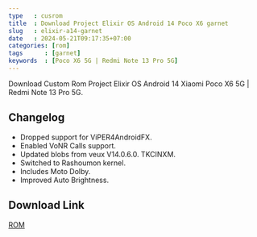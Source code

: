 ```yaml
---
type   : cusrom
title  : Download Project Elixir OS Android 14 Poco X6 garnet
slug   : elixir-a14-garnet
date   : 2024-05-21T09:17:35+07:00
categories: [rom]
tags      : [garnet]
keywords  : [Poco X6 5G | Redmi Note 13 Pro 5G]
---
```


Download Custom Rom Project Elixir OS Android 14 Xiaomi Poco X6 5G | Redmi Note 13 Pro 5G.

## Changelog
- Dropped support for ViPER4AndroidFX.
- Enabled VoNR Calls support.
- Updated blobs from veux V14.0.6.0. TKCINXM.
- Switched to Rashoumon kernel.
- Includes Moto Dolby.
- Improved Auto Brightness.

## Download Link
[ROM](/)